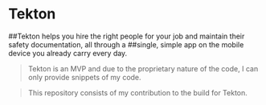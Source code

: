 # Tekton
##Tekton helps you hire the right people for your job and maintain their safety documentation, all through a ##single, simple app on the mobile device you already carry every day. 

>Tekton is an MVP and due to the proprietary nature of the code, I can only provide snippets of my code.

>This repository consists of my contribution to the build for Tekton.
